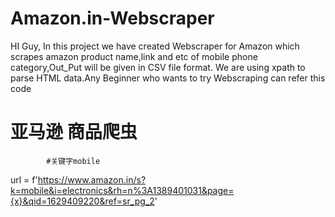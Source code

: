 # Amazon.in-Webscraper
HI Guy, In this project we have created Webscraper for Amazon which scrapes amazon product name,link and etc of mobile phone category,Out_Put will be given in CSV file format. We are using xpath to parse HTML data.Any Beginner who wants to try Webscraping can refer this code
# 亚马逊 商品爬虫
            #关键字mobile 
url = f'https://www.amazon.in/s?k=mobile&i=electronics&rh=n%3A1389401031&page={x}&qid=1629409220&ref=sr_pg_2'
